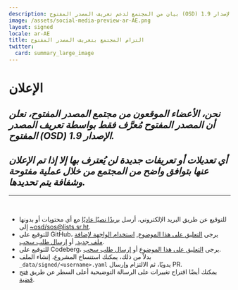 ```yaml
---
description: بيان من المجتمع لدعم تعريف المصدر المفتوح (OSD) الإصدار 1.9
image: /assets/social-media-preview-ar-AE.png
layout: signed
locale: ar-AE
title: التزام المجتمع بتعريف المصدر المفتوح
twitter:
  card: summary_large_image
---
```

# **الإعلان**

## *نحن، الأعضاء الموقعون من مجتمع المصدر المفتوح، نعلن أن المصدر المفتوح مُعرَّف فقط بواسطة تعريف المصدر المفتوح (OSD) الإصدار 1.9.*

## *أي تعديلات أو تعريفات جديدة لن يُعترف بها إلا إذا تم الإعلان عنها بتوافق واضح من المجتمع من خلال عملية مفتوحة وشفافة يتم تحديدها.*

---
<br>

- للتوقيع عن طريق البريد الإلكتروني، أرسل [بريدًا نصيًا عاديًا](https://useplaintext.email/) مع أي محتويات أو بدونها إلى [~osd/sos@lists.sr.ht](mailto:~osd/sos@lists.sr.ht).
- للتوقيع على GitHub، يرجى [التعليق على هذا الموضوع](https://github.com/OpenSourceDefinition/sos/issues/1), [استخدام الواجهة لإضافة ملف جديد](https://github.com/OpenSourceDefinition/sos/new/main/_data/signed), أو [إرسال طلب سحب](https://github.com/OpenSourceDefinition/sos/pulls).
- للتوقيع على Codeberg، يرجى [التعليق على هذا الموضوع](https://codeberg.org/osd/sos/issues/1) أو [إرسال طلب سحب](https://codeberg.org/osd/sos/pulls).
- بدلاً من ذلك، يمكنك استنساخ المشروع، إنشاء الملف `_data/signed/<username>.yaml` يدويًا، ثم الالتزام وإرسال PR.
- يمكنك أيضًا اقتراح تغييرات على الرسالة التوضيحية أعلى السطر عن طريق [فتح قضية](https://codeberg.org/osd/sos/issues).